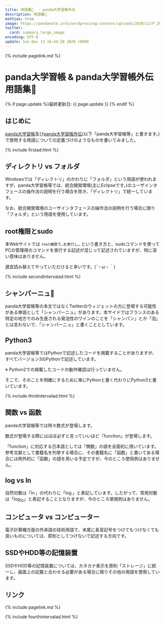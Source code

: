 ```yaml
---
title: 用語集📒  - panda大学習帳外伝
description: 用語集📒 
mathjax: true
image: https://pandanote.info/wordpress/wp-content/uploads/2020/11/P_20201102_180710_vHDR_On_HP-scaled.jpg
twitter: 
  card: summary_large_image
encoding: UTF-8
update: Sun Dec 13 16:44:18 2020 +0900
---
```

{% include pagelink.md %}

# panda大学習帳 & panda大学習帳外伝 用語集📒 
{% if page.update %}最終更新日: {{ page.update }} {% endif %}
## はじめに
[panda大学習帳](https://pandanote.info/)及び[panda大学習帳外伝](https://sidestory.pandanote.info/)(以下「panda大学習帳等」と書きます。)で使用する用語についての定義づけのようなものを書いてみました。

{% include firstad.html %}

## ディレクトリ vs フォルダ
Windowsでは「ディレクトリ」のかわりに「フォルダ」という用語が使われますが、panda大学習帳等では、統合開発環境(主にEclipseです。)のユーザインタフェースの操作法の説明を行う場合を除き、「ディレクトリ」で統一しています。

なお、統合開発環境のユーザインタフェースの操作法の説明を行う場合に限り「フォルダ」という用語を使用しています。
## root権限とsudo
本Webサイトでは
`root権限で…を実行し…`
という書き方と、sudoコマンドを使ってPCの管理用のコマンドを実行する記述が混じって記述されていますが、特に深い意味はありません。

適宜読み替えてやっていただけると幸いです。(´・ω・｀)

{% include secondintervalad.html %}

## シャンパーニュ🍾
panda大学習帳等の本文ではなくTwitterのウィジェットの方に登場する可能性がある単語として「シャンパーニュ」があります。本サイドではフランスのある特定の地方でのみ生産される発泡性のワインのことを「シャンパン」とか「泡」とは言わないで、「シャンパーニュ」と書くこととしています。
## Python3
panda大学習帳等ではPythonで記述したコードを掲載することがありますが、すべてバージョン3のPythonで記述しています。

※ Python2での掲載したコードの動作確認は行っていません。

そこで、そのことを明確にするために単にPythonと書く代わりにPython3と書いています。

{% include thirdintervalad.html %}

## 関数 vs 函数
panda大学習帳等では時々数式が登場します。

数式が登場する際にはほぼ必ずと言っていいほど「function」が登場します。

「function」に対応する日本語としては「関数」の語を全面的に用いています。参考文献として書籍名を列挙する場合に、その書籍名に「函数」と書いてある場合には例外的に「函数」の語を用いる予定ですが、今のところ使用例はありません。

## log vs ln
自然対数は「$\ln$」の代わりに「$\log$」と表記しています。したがって、常用対数は「$\log_{10}$」と表記することとなりますが、今のところ使用例はありません。

## コンピュータ vs コンピューター
電子計算機方面の外来語の技術用語で、末尾に長音記号をつけてもつけなくても良いものについては、原則としてつけないで記述する方向です。

## SSDやHDD等の記憶装置
SSDやHDD等の記憶装置については、カタカナ表示を原則「ストレージ」に統一し、画面上の記載と合わせる必要がある場合に限りその他の用語を使用しています。

## リンク
{% include pagelink.md %}

{% include fourthintervalad.html %}
